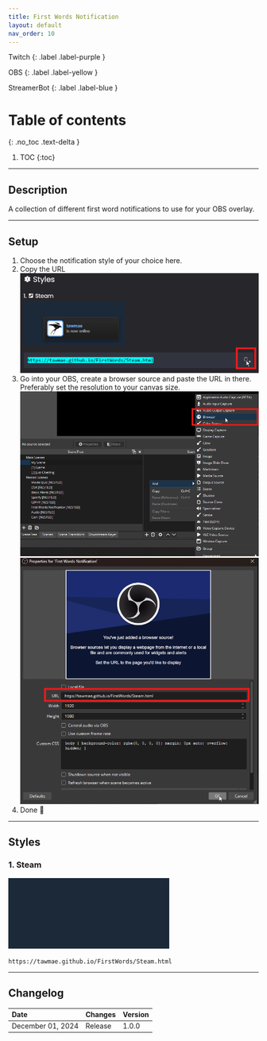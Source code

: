 ```yaml
---
title: First Words Notification
layout: default
nav_order: 10
---
```




Twitch
{: .label .label-purple }

OBS
{: .label .label-yellow }

StreamerBot
{: .label .label-blue }


# Table of contents
{: .no_toc .text-delta }

1. TOC
{:toc}

---



## <span class="iconify" data-icon="material-symbols:description-outline-sharp" data-inline="false"></span> Description
A collection of different first word notifications to use for your OBS overlay.



- - - -

## <span class="iconify" data-icon="tabler:tool" data-inline="false"></span> Setup

1. Choose the notification style of your choice here.
2. Copy the URL
   [![Picture](assets/media/notif_obs_3.png)](https://tawmae.github.io/assets/media/notif_obs_3.png)
4. Go into your OBS, create a browser source and paste the URL in there. Preferably set the resolution to your canvas size.
   [![Picture](assets/media/notif_obs_1.png)](https://tawmae.github.io/assets/media/notif_obs_1.png)
   [![Picture](assets/media/notif_obs_2.png)](https://tawmae.github.io/assets/media/notif_obs_2.png)
6. Done 🥳


- - - -

## <span class="iconify" data-icon="streamline:travel-places-painting-painting-entertainment-display-museum-event-hobby-exhibit" data-inline="false"></span> Styles 

### 1. <span class="iconify" data-icon="mdi:steam-box" data-inline="false"></span> Steam

![Picture](assets/media/steam_notif.gif)

```
https://tawmae.github.io/FirstWords/Steam.html
```

- - - -

## <span class="iconify" data-icon="material-symbols:published-with-changes" data-inline="false"></span> Changelog

| Date        | Changes          | Version |
|:-------------|:------------------|:------------------|
| December 01, 2024           | Release | 1.0.0 |
